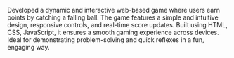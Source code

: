 Developed a dynamic and interactive web-based game where users earn points by catching a falling ball. The game features a simple and intuitive design, responsive controls, and real-time score updates. Built using HTML, CSS, JavaScript, it ensures a smooth gaming experience across devices. Ideal for demonstrating problem-solving and quick reflexes in a fun, engaging way.
